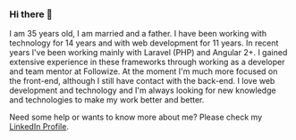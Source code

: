 ### Hi there 👋

I am 35 years old, I am married and a father. I have been working with technology for 14 years and with web development for 11 years. In recent years I've been working mainly with Laravel (PHP) and Angular 2+. I gained extensive experience in these frameworks through working as a developer and team mentor at Followize. At the moment I'm much more focused on the front-end, although I still have contact with the back-end. I love web development and technology and I'm always looking for new knowledge and technologies to make my work better and better.

Need some help or wants to know more about me? Please check my [LinkedIn Profile](https://www.linkedin.com/in/joaocamposy/?locale=en_US).

<!--
**joaocamposy/joaocamposy** is a ✨ _special_ ✨ repository because its `README.md` (this file) appears on your GitHub profile.

Here are some ideas to get you started:

- 🔭 I’m currently working on ...
- 🌱 I’m currently learning ...
- 👯 I’m looking to collaborate on ...
- 🤔 I’m looking for help with ...
- 💬 Ask me about ...
- 📫 How to reach me: ...
- 😄 Pronouns: ...
- ⚡ Fun fact: ...
-->
